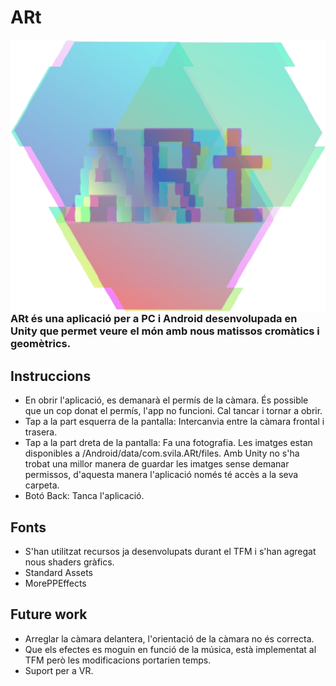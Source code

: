# ARt

<img src="/Assets/Resources/art_log_cut_fix.png" align="right" />

### ARt és una aplicació per a PC i Android desenvolupada en Unity que permet veure el món amb nous matissos cromàtics i geomètrics.


## Instruccions
 - En obrir l'aplicació, es demanarà el permís de la càmara. És possible que un cop donat el permís, l'app no funcioni. Cal tancar i tornar a obrir.
 - Tap a la part esquerra de la pantalla: Intercanvia entre la càmara frontal i trasera.
 - Tap a la part dreta de la pantalla: Fa una fotografia. Les imatges estan disponibles a /Android/data/com.svila.ARt/files. Amb Unity no s'ha trobat una millor manera de guardar les imatges sense demanar permissos, d'aquesta manera l'aplicació només té accès a la seva carpeta.
 - Botó Back: Tanca l'aplicació.

## Fonts
 - S'han utilitzat recursos ja desenvolupats durant el TFM i s'han agregat nous shaders gràfics.
 - Standard Assets
 - MorePPEffects

## Future work
 - Arreglar la càmara delantera, l'orientació de la càmara no és correcta.
 - Que els efectes es moguin en funció de la música, està implementat al TFM però les modificacions portarien temps.
 - Suport per a VR.
